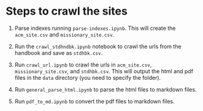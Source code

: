 # Steps to crawl the sites

1. Parse indexes running `parse-indexes.ipynb`. This will create the `acm_site.csv` and `missionary_site.csv`.

2. Run the `crawl_stdhndbk.ipynb` notebook to crawl the urls from the handbook and save as `stdhbk.csv`.

3. Run `crawl_url.ipynb` to crawl the urls in `acm_site.csv`, `missionary_site.csv`, and `stdhbk.csv`. This will output the html and pdf files in the `data` directory (you need to specify the folder).

4. Run `general_parse_html.ipynb` to parse the html files to markdown files.

5. Run `pdf_to_md.ipynb` to convert the pdf files to markdown files.
